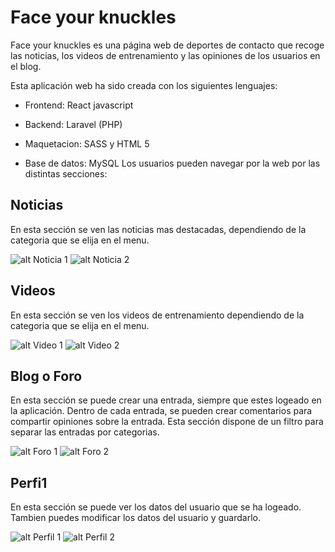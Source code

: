 # Face your knuckles
Face your knuckles es una página web de deportes de contacto que recoge las noticias, los videos de entrenamiento y las opiniones de los usuarios en el blog.

Esta aplicación web ha sido creada con los siguientes lenguajes:

+ Frontend: React javascript

+ Backend: Laravel (PHP)

+ Maquetacion: SASS y HTML 5

+ Base de datos: MySQL
Los usuarios pueden navegar por la web por las distintas secciones:

## Noticias
En esta sección se ven las noticias mas destacadas, dependiendo de la categoria que se elija en el menu.

![alt Noticia 1](https://drive.google.com/file/d/12vG2XuPcPxN3u-SQuubHwMQZrO2SbO59/view?usp=sharing)
![alt Noticia 2](https://drive.google.com/file/d/1PZ9Ga3faT7uW0LmZTFe9lnwdkwrrSUg8/view?usp=sharing)

## Videos
En esta sección se ven los videos de entrenamiento dependiendo de la categoria que se elija en el menu.

![alt Video 1](https://drive.google.com/file/d/1pvoDC-Bg7qjq9xeS6M0dqm7ceTjINbkN/view?usp=sharing)
![alt Video 2](https://drive.google.com/file/d/1_YtEn-zkAn3OHHh6i9-rScTIsctQExbi/view?usp=sharing)

## Blog o Foro

En esta sección se puede crear una entrada, siempre que estes logeado en la aplicación. Dentro de cada entrada, se pueden crear comentarios para compartir opiniones sobre la entrada. Esta sección dispone de un filtro para separar las entradas por categorias.

![alt Foro 1](https://drive.google.com/file/d/19q9IVIwLOvIqYtRa6fzF8T_9VQTE3V3W/view?usp=sharing)
![alt Foro 2](https://drive.google.com/file/d/1gHVD3fyJKojbLovzLtm0KvI-b1PUUVxT/view?usp=sharing)

## Perfi1
En esta sección se puede ver los datos del usuario que se ha logeado. Tambien puedes modificar los datos del usuario y guardarlo.

![alt Perfil 1](https://drive.google.com/file/d/1Ov5n9SDRn_s_SiXrxbdxsdY8s0JyGjBo/view?usp=sharing)
![alt Perfil 2](https://drive.google.com/file/d/16FCkVLMKQgRGIhxQJ7vbKa_SMiTiBQWj/view?usp=sharing)